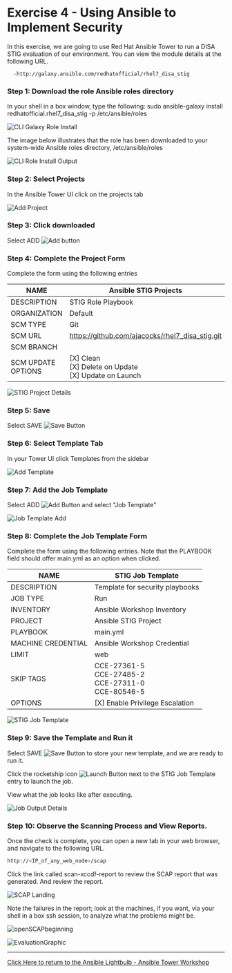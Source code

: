 # Exercise 4 - Using Ansible to Implement Security

In this exercise, we are going to use Red Hat Ansible Tower to run a DISA STIG evaluation of our environment. You can view the module details at the following URL.

      -http://galaxy.ansible.com/redhatofficial/rhel7_disa_stig

### Step 1: Download the role Ansible roles directory

In your shell in a box window, type the following:
sudo ansible-galaxy install redhatofficial.rhel7_disa_stig -p /etc/ansible/roles

![CLI Galaxy Role Install](installgalaxyrole.png)

The image below illustrates that the role has been downloaded to your system-wide Ansible roles directory, /etc/ansible/roles

![CLI Role Install Output](Installoutput.png)


### Step 2: Select Projects

In the Ansible Tower UI click on the projects tab

![Add Project](proj_sidebar.png)


### Step 3: Click downloaded

Select ADD ![Add button](at_add.png)

### Step 4: Complete the Project Form

Complete the form using the following entries

NAME | Ansible STIG Projects
-----|----------------------
DESCRIPTION | STIG Role Playbook
ORGANIZATION | Default
SCM TYPE | Git
SCM URL | https://github.com/ajacocks/rhel7_disa_stig.git
SCM BRANCH |
SCM UPDATE OPTIONS | [X] Clean <br /> [X] Delete on Update <br /> [X] Update on Launch



![STIG Project Details](ProjectDetail.png)

### Step 5: Save

Select SAVE ![Save Button](at_save.png)

### Step 6: Select Template Tab

In your Tower UI click Templates from the sidebar

![Add Template](temp_sidebar.png)

### Step 7: Add the Job Template

Select ADD ![Add Button](at_add.png) and select "Job Template"

![Job Template Add](JobTemplateAdd.png)


### Step 8: Complete the Job Template Form

Complete the form using the following entries. Note that the PLAYBOOK field should offer main.yml as an option when clicked.

NAME | STIG Job Template
-----|------------------
DESCRIPTION | Template for security playbooks
JOB TYPE | Run
INVENTORY | Ansible Workshop Inventory
PROJECT | Ansible STIG Project
PLAYBOOK | main.yml
MACHINE CREDENTIAL | Ansible Workshop Credential
LIMIT | web
SKIP TAGS | CCE-27361-5 <br /> CCE-27485-2 <br /> CCE-27311-0 <br /> CCE-80546-5
OPTIONS | [X] Enable Privilege Escalation

![STIG Job Template](JobTemplate.png)

### Step 9: Save the Template and Run it

Select SAVE ![Save Button](at_save.png) to store your new template, and we are ready to run it.

Click the rocketship icon ![Launch Button](RocketshipIcon.png) next to the STIG Job Template entry to launch the job.

View what the job looks like after executing.

![Job Output Details](FinishedJob.png)

### Step 10: Observe the Scanning Process and View Reports.

Once the check is complete, you can open a new tab in your web browser, and navigate to the following URL.
``` bash
http://<IP_of_any_web_node>/scap 
```

Click the link called scan-xccdf-report to review the SCAP report that was generated. And review the report.

![SCAP Landing](SCAPLanding.png)

Note the failures in the report; look at the machines, if you want, via your shell in a box ssh session, to analyze what the problems might be.

![openSCAPbeginning](openSCAPbeginning.png)

![EvaluationGraphic](EvaluationGraphic.png)

---

[Click Here to return to the Ansible Lightbulb - Ansible Tower Workshop](../README.md)
